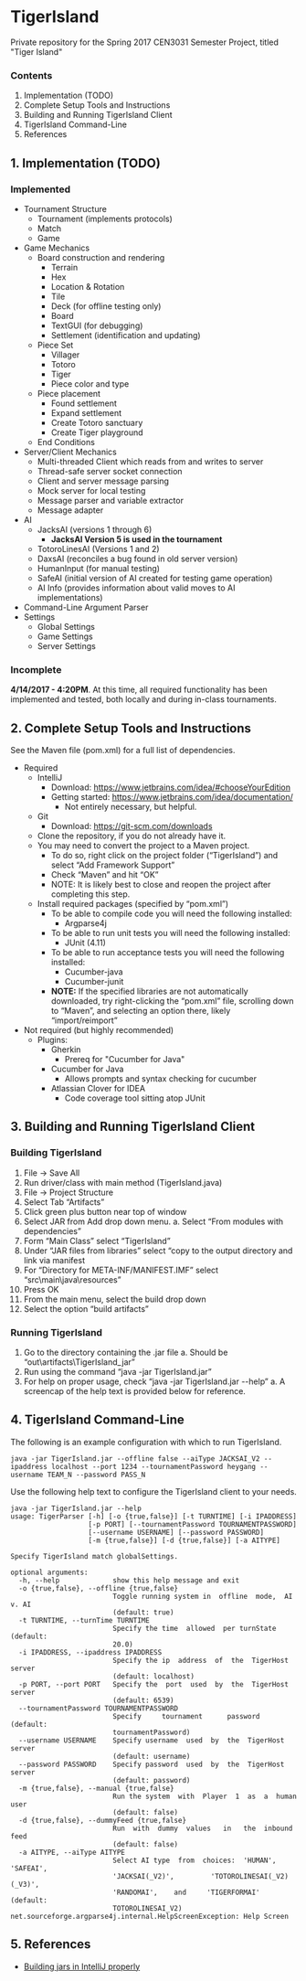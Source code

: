 # TigerIsland

Private repository for the Spring 2017 CEN3031 Semester Project, titled "Tiger Island"

### Contents

1. Implementation (TODO)
2. Complete Setup Tools and Instructions
3. Building and Running TigerIsland Client
4. TigerIsland Command-Line
5. References

## 1. Implementation (TODO)

### Implemented
* Tournament Structure
  * Tournament (implements protocols)
  * Match
  * Game
* Game Mechanics
  * Board construction and rendering
    * Terrain
    * Hex
    * Location & Rotation
    * Tile
    * Deck (for offline testing only)
    * Board
    * TextGUI (for debugging)
    * Settlement (identification and updating)
  * Piece Set
    * Villager
    * Totoro
    * Tiger
    * Piece color and type
  * Piece placement
    * Found settlement
    * Expand settlement
    * Create Totoro sanctuary
    * Create Tiger playground
  * End Conditions
* Server/Client Mechanics
  * Multi-threaded Client which reads from and writes to server
  * Thread-safe server socket connection
  * Client and server message parsing
  * Mock server for local testing
  * Message parser and variable extractor
  * Message adapter 
* AI
  * JacksAI (versions 1 through 6)
    * **JacksAI Version 5 is used in the tournament**
  * TotoroLinesAI (Versions 1 and 2)
  * DaxsAI (reconciles a bug found in old server version)
  * HumanInput (for manual testing)
  * SafeAI (initial version of AI created for testing game operation)
  * AI Info (provides information about valid moves to AI implementations)
* Command-Line Argument Parser
* Settings
  * Global Settings
  * Game Settings
  * Server Settings

### Incomplete

**4/14/2017 - 4:20PM**. At this time, all required functionality has been implemented and tested, both locally and during in-class tournaments.

## 2. Complete Setup Tools and Instructions 

See the Maven file (pom.xml) for a full list of dependencies.

* Required
  * IntelliJ
    * Download: https://www.jetbrains.com/idea/#chooseYourEdition
    * Getting started: https://www.jetbrains.com/idea/documentation/
      * Not entirely necessary, but helpful.
  * Git
    * Download: https://git-scm.com/downloads
  * Clone the repository, if you do not already have it.
  * You may need to convert the project to a Maven project.
    * To do so, right click on the project folder (“TigerIsland”) and select “Add Framework Support”
    * Check “Maven” and hit “OK”
    * NOTE: It is likely best to close and reopen the project after completing this step.
  * Install required packages (specified by “pom.xml”)
    * To be able to compile code you will need the following installed:
      * Argparse4j
    * To be able to run unit tests you will need the following installed:
      * JUnit (4.11)
    * To be able to run acceptance tests you will need the following installed:
      * Cucumber-java
      * Cucumber-junit
    * **NOTE:** If the specified libraries are not automatically downloaded, try right-clicking the “pom.xml” file, scrolling down to “Maven”, and selecting an option there, likely “import/reimport”
* Not required (but highly recommended)
  * Plugins:
    * Gherkin
      * Prereq for "Cucumber for Java"
    * Cucumber for Java
      * Allows prompts and syntax checking for cucumber
    * Atlassian Clover for IDEA
      * Code coverage tool sitting atop JUnit

## 3. Building and Running TigerIsland Client

### Building TigerIsland

1. File -> Save All
2. Run driver/class with main method (TigerIsland.java)
3. File -> Project Structure
4. Select Tab “Artifacts”
5. Click green plus button near top of window
6. Select JAR from Add drop down menu.
  a. Select “From modules with dependencies”
7. Form “Main Class” select “TigerIsland”
8. Under “JAR files from libraries” select “copy to the output directory and link via manifest
9. For “Directory for META-INF/MANIFEST.IMF” select “src\main\java\resources”
10. Press OK
11. From the main menu, select the build drop down
12. Select the option “build artifacts”

### Running TigerIsland

1. Go to the directory containing the .jar file
  a. Should be “out\artifacts\TigerIsland_jar”
2. Run using the command “java -jar TigerIsland.jar”
3. For help on proper usage, check “java -jar TigerIsland.jar --help”
  a. A screencap of the help text is provided below for reference.

## 4. TigerIsland Command-Line

The following is an example configuration with which to run TigerIsland.

```{bash}
java -jar TigerIsland.jar --offline false --aiType JACKSAI_V2 --ipaddress localhost --port 1234 --tournamentPassword heygang --username TEAM_N --password PASS_N
```

Use the following help text to configure the TigerIsland client to your needs.

```{bash}
java -jar TigerIsland.jar --help
usage: TigerParser [-h] [-o {true,false}] [-t TURNTIME] [-i IPADDRESS]
                   [-p PORT] [--tournamentPassword TOURNAMENTPASSWORD]
                   [--username USERNAME] [--password PASSWORD]
                   [-m {true,false}] [-d {true,false}] [-a AITYPE]

Specify TigerIsland match globalSettings.

optional arguments:
  -h, --help             show this help message and exit
  -o {true,false}, --offline {true,false}
                         Toggle running system in  offline  mode,  AI v. AI
                         (default: true)
  -t TURNTIME, --turnTime TURNTIME
                         Specify the time  allowed  per turnState (default:
                         20.0)
  -i IPADDRESS, --ipaddress IPADDRESS
                         Specify the ip  address  of  the  TigerHost server
                         (default: localhost)
  -p PORT, --port PORT   Specify the  port  used  by  the  TigerHost server
                         (default: 6539)
  --tournamentPassword TOURNAMENTPASSWORD
                         Specify     tournament      password     (default:
                         tournamentPassword)
  --username USERNAME    Specify username  used  by  the  TigerHost  server
                         (default: username)
  --password PASSWORD    Specify password  used  by  the  TigerHost  server
                         (default: password)
  -m {true,false}, --manual {true,false}
                         Run the system  with  Player  1  as  a  human user
                         (default: false)
  -d {true,false}, --dummyFeed {true,false}
                         Run  with  dummy  values   in   the  inbound  feed
                         (default: false)
  -a AITYPE, --aiType AITYPE
                         Select AI type  from  choices:  'HUMAN', 'SAFEAI',
                         'JACKSAI(_V2)',         'TOTOROLINESAI(_V2)(_V3)',
                         'RANDOMAI',    and     'TIGERFORMAI'     (default:
                         TOTOROLINESAI_V2)
net.sourceforge.argparse4j.internal.HelpScreenException: Help Screen
```

## 5. References

* [Building jars in IntelliJ properly](http://stackoverflow.com/questions/1082580/how-to-build-jars-from-intellij-properly)
